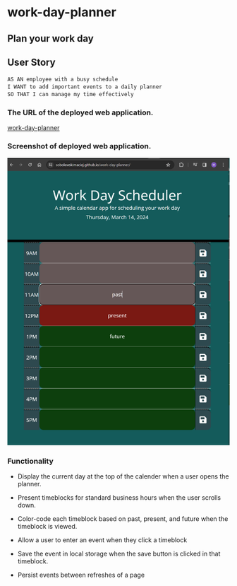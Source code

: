 # work-day-planner





## Plan your work day



## User Story

```md
AS AN employee with a busy schedule
I WANT to add important events to a daily planner
SO THAT I can manage my time effectively
```



### The URL of the deployed web application.

[work-day-planner](https://sobolewskimaciej.github.io/work-day-planner/)

### Screenshot of deployed web application.

![screenshot](/assets/work-day-app.png)



### Functionality


* Display the current day at the top of the calender when a user opens the planner.
 
* Present timeblocks for standard business hours when the user scrolls down.
 
* Color-code each timeblock based on past, present, and future when the timeblock is viewed.
 
* Allow a user to enter an event when they click a timeblock

* Save the event in local storage when the save button is clicked in that timeblock.

* Persist events between refreshes of a page







